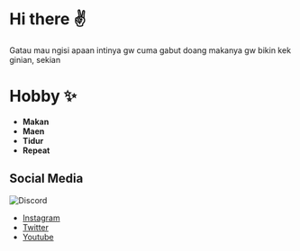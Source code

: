 # Hi there ✌
Gatau mau ngisi apaan intinya gw cuma gabut doang makanya gw bikin kek ginian, sekian

# Hobby ✨

- **Makan**
- **Maen**
- **Tidur**
- **Repeat**

## Social Media
![Discord](https://discord.c99.nl/widget/theme-2/305731356531490817.png)
- [Instagram](https://instagram.com/palaliip)
- [Twitter](https://twitter.com/palaliip)
- [Youtube](https://www.youtube.com/channel/UCe6NiuV3AeTVQstUi9Z7gog)
